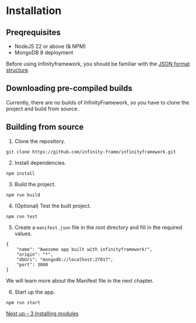 <h1>Installation</h1>

## Preqrequisites

- NodeJS 22 or above (& NPM)
- MongoDB 8 deployment

Before using Infinityframework, you should be familiar with the [JSON format structure](https://developer.mozilla.org/en-US/docs/Learn_web_development/Core/Scripting/JSON).

## Downloading pre-compiled builds

Currently, there are no builds of InfinityFramework, so you have to clone the project and build from source.

## Building from source

1. Clone the repository.

```
git clone https://github.com/infinity-frame/infinityframework.git
```

2. Install dependencies.

```
npm install
```

3. Build the project.

```
npm run build
```

4. (Optional) Test the built project.

```
npm run test
```

5. Create a `manifest.json` file in the root directory and fill in the required values.

```
{
	"name": "Awesome app built with infinityframework!",
	"origin": "*",
	"dbUri": "mongodb://localhost:27017",
	"port": 3000
}
```

We will learn more about the Manifest file in the next chapter.

6. Start up the app.

```
npm run start
```

[Next up – 3 Installing modules]()
